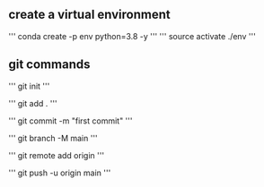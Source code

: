  ## create a virtual environment
'''
conda create -p env python=3.8 -y
'''
'''
source activate ./env
'''

## git commands

'''
git init
''' 

'''
git add .
'''
 
'''
git commit -m "first commit"
'''

'''
git branch -M main
'''

'''
git remote add origin  <your repo url>
'''

'''
git push -u origin main
'''
